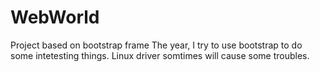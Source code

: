 # WebWorld
Project based on bootstrap frame
   The year, I try to use bootstrap  to do some intetesting things. 
   Linux  driver somtimes will cause some troubles.
